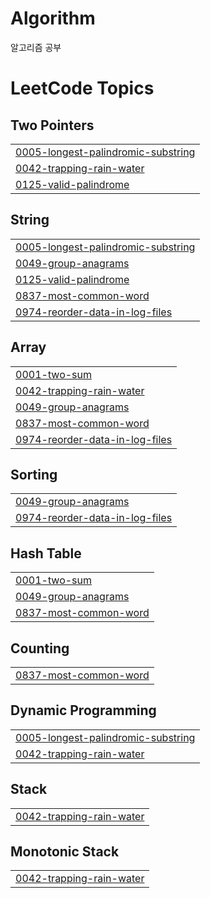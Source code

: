 # Algorithm
알고리즘 공부

<!---LeetCode Topics Start-->
# LeetCode Topics
## Two Pointers
|  |
| ------- |
| [0005-longest-palindromic-substring](https://github.com/jawoon1120/Algorithm/tree/master/0005-longest-palindromic-substring) |
| [0042-trapping-rain-water](https://github.com/jawoon1120/Algorithm/tree/master/0042-trapping-rain-water) |
| [0125-valid-palindrome](https://github.com/jawoon1120/Algorithm/tree/master/0125-valid-palindrome) |
## String
|  |
| ------- |
| [0005-longest-palindromic-substring](https://github.com/jawoon1120/Algorithm/tree/master/0005-longest-palindromic-substring) |
| [0049-group-anagrams](https://github.com/jawoon1120/Algorithm/tree/master/0049-group-anagrams) |
| [0125-valid-palindrome](https://github.com/jawoon1120/Algorithm/tree/master/0125-valid-palindrome) |
| [0837-most-common-word](https://github.com/jawoon1120/Algorithm/tree/master/0837-most-common-word) |
| [0974-reorder-data-in-log-files](https://github.com/jawoon1120/Algorithm/tree/master/0974-reorder-data-in-log-files) |
## Array
|  |
| ------- |
| [0001-two-sum](https://github.com/jawoon1120/Algorithm/tree/master/0001-two-sum) |
| [0042-trapping-rain-water](https://github.com/jawoon1120/Algorithm/tree/master/0042-trapping-rain-water) |
| [0049-group-anagrams](https://github.com/jawoon1120/Algorithm/tree/master/0049-group-anagrams) |
| [0837-most-common-word](https://github.com/jawoon1120/Algorithm/tree/master/0837-most-common-word) |
| [0974-reorder-data-in-log-files](https://github.com/jawoon1120/Algorithm/tree/master/0974-reorder-data-in-log-files) |
## Sorting
|  |
| ------- |
| [0049-group-anagrams](https://github.com/jawoon1120/Algorithm/tree/master/0049-group-anagrams) |
| [0974-reorder-data-in-log-files](https://github.com/jawoon1120/Algorithm/tree/master/0974-reorder-data-in-log-files) |
## Hash Table
|  |
| ------- |
| [0001-two-sum](https://github.com/jawoon1120/Algorithm/tree/master/0001-two-sum) |
| [0049-group-anagrams](https://github.com/jawoon1120/Algorithm/tree/master/0049-group-anagrams) |
| [0837-most-common-word](https://github.com/jawoon1120/Algorithm/tree/master/0837-most-common-word) |
## Counting
|  |
| ------- |
| [0837-most-common-word](https://github.com/jawoon1120/Algorithm/tree/master/0837-most-common-word) |
## Dynamic Programming
|  |
| ------- |
| [0005-longest-palindromic-substring](https://github.com/jawoon1120/Algorithm/tree/master/0005-longest-palindromic-substring) |
| [0042-trapping-rain-water](https://github.com/jawoon1120/Algorithm/tree/master/0042-trapping-rain-water) |
## Stack
|  |
| ------- |
| [0042-trapping-rain-water](https://github.com/jawoon1120/Algorithm/tree/master/0042-trapping-rain-water) |
## Monotonic Stack
|  |
| ------- |
| [0042-trapping-rain-water](https://github.com/jawoon1120/Algorithm/tree/master/0042-trapping-rain-water) |
<!---LeetCode Topics End-->